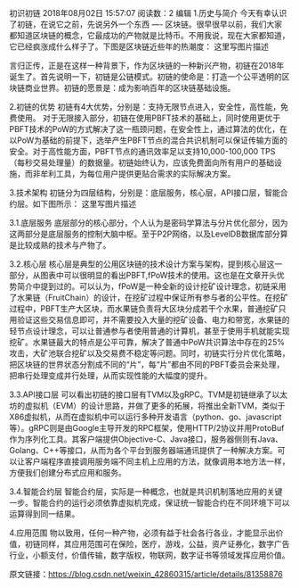 初识初链
2018年08月02日 15:57:07
阅读数：2 编辑
1.历史与简介 
今天有幸认识了初链，在说它之前，先说另外一个东西 —- 区块链。很早很早以前，我们大家都知道区块链的概念，它最成功的产物就是比特币。不用我说，现在大家都知道，它已经疯涨成什么样子了。下图是区块链近些年的热潮度： 
这里写图片描述

言归正传，正是在这样一种背景下，作为区块链的一种新兴产物，初链在2018年诞生了。首先说明一下，初链是公链模式。初链的使命是：打造一个公平透明的区块链商业世界。初链的愿景是：成为影响百年的区块链基础设施。

2.初链的优势 
初链有4大优势，分别是：支持无限节点进入，安全性，高性能，免费使用。 
对于无限接入部分，初链在使用PBFT技术的基础上，同时使用更优于PBFT技术的PoW的方式解决了这一瓶颈问题，在安全性上，通过算法的优化，在以PoW为基础的前提下，选举产生PBFT节点的混合共识机制可以保证传输方面的安全。对于高性能方面，PBFT节点的通讯效率足以支持10,000-100,000 TPS（每秒交易处理量）的数据量。初链始终认为，应该免费面向所有用户的基础设施，而非牟利工具，为每位用户提供更贴合需求的实际解决方案。

3.技术架构 
初链分为四层结构，分别是：底层服务，核心层，API接口层，智能合约层。如下图所示： 
这里写图片描述

3.1.底层服务 
底层部分的核心部分，个人认为是密码学算法与分片优化部分，因为这两部分是底层服务的控制大脑中枢。至于P2P网络，以及LevelDB数据库部分算是比较成熟的技术与产物了。

3.2.核心层 
核心层是典型的公用区块链的技术设计方案与架构，提到核心层这一部分，从图表中可以很明显的看出PBFT,fPoW技术的使用。这也是在文章开头优势简介中提到过的。可以认为，fPoW是一种全新的设计挖矿设计理念，初链采用了水果链（FruitChain）的设计，在挖矿过程中保证所有参与者的公平性。在挖矿过程中，PBFT生产大区块，而水果链负责将大区块分成若干个水果，普通挖矿只用验证这些交易信息即可，并不需要投入大量的挖矿设备、电力和带宽，水果链的轻节点设计理念，可以让普通参与者使用普通的计算机，甚至于使用手机就能实现挖矿。水果链最大的特点是公平可靠，解决了普通中PoW共识算法中存在的25%攻击，大矿池联合挖矿以及交易费不稳定等问题。同时，初链实行分片优化策略，把区块链的世界状态分割成不同的“片”，每“片”都由不同的PBFT委员会来处理，把串行处理变成并行处理，从而实现性能的大幅度的提升。

3.3.API接口层 
可以看出初链的接口层有TVM以及gRPC。TVM是初链继承了以太坊的虚拟机（EVM）的设计思路，并做了更多的拓展，将推出全新TVM，类似于X86虚拟机，从而在虚拟机中可以运行多种开发语言（python、go、javascript等）。gRPC则是由Google主导开发的RPC框架，使用HTTP/2协议并用ProtoBuf作为序列化工具。其客户端提供Objective-C、Java接口，服务器侧则有Java、Golang、C++等接口，从而为各个平台到服务器端通讯提供了一种解决方案。可以让客户端程序直接调用服务端不同主机上应用的方法，就像调用本地方法一样，方便我们创建分布式应用和服务。

3.4.智能合约层 
智能合约层，实际是一种概念，也就是共识机制落地应用的关键一步。智能合约的运行必须依靠虚拟机完成，保证统一智能合约在不同环境下可以运算得到同一结果。

4.应用范围 
物以致用，任何一种产物，必须有益于社会各行各业，才能显示出价值，初链同样，其应用范围可在保险，医疗，游戏，公益，资产证券化，数字广告行业，小额支付，价值传输，数字版权，物联网，数字证书等领域发挥应用价值。

原文链接：https://blog.csdn.net/weixin_42860315/article/details/81358876
